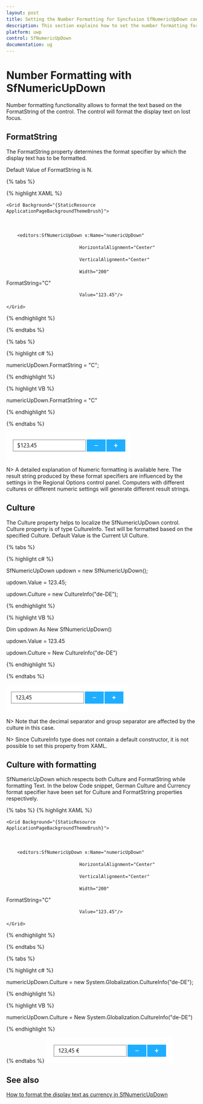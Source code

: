```yaml
---
layout: post
title: Setting the Number Formatting for Syncfusion SfNumericUpDown control 
description: This section explains how to set the number formatting for the Syncfusion SfNumericUpDown control in UWP Platform and also explains the culture with formatting.
platform: uwp
control: SfNumericUpDown
documentation: ug
---
```


# Number Formatting with SfNumericUpDown

Number formatting functionality allows to format the text based on the FormatString of the control. The control will format the display text on lost focus. 

## FormatString

The FormatString property determines the format specifier by which the display text has to be formatted.

Default Value of FormatString is N. 


{% tabs %}

{% highlight XAML %}

<Page xmlns:editors="using:Syncfusion.UI.Xaml.Controls.Input">

    <Grid Background="{StaticResource ApplicationPageBackgroundThemeBrush}">



        <editors:SfNumericUpDown x:Name="numericUpDown"

                               HorizontalAlignment="Center"

                               VerticalAlignment="Center"

                               Width="200" 

FormatString="C"

                               Value="123.45"/>

    </Grid>

</Page>

{% endhighlight %}

{% endtabs %}


{% tabs %}

{% highlight  c# %}

  numericUpDown.FormatString = "C";

{% endhighlight %}

{% highlight  VB %}

 numericUpDown.FormatString = "C"

{% endhighlight %}

{% endtabs %}

![Currency FormatString view](Concepts_images/Concepts_img1.png)

N>  A detailed explanation of Numeric formatting is available here. The result string produced by these format specifiers are influenced by the settings in the Regional Options control panel. Computers with different cultures or different numeric settings will generate different result strings.
 

## Culture

The Culture property helps to localize the SfNumericUpDown control. Culture property is of type CultureInfo. Text will be formatted based on the specified Culture. Default Value is the Current UI Culture.

{% tabs %}

{% highlight  c# %}

SfNumericUpDown updown = new SfNumericUpDown();

updown.Value = 123.45;

updown.Culture = new CultureInfo("de-DE");

{% endhighlight %}

{% highlight  VB %}

Dim updown As New SfNumericUpDown()

updown.Value = 123.45

updown.Culture = New CultureInfo("de-DE")

{% endhighlight %}

{% endtabs %}

![Germany Culture view](Concepts_images/Concepts_img3.png)


N> Note that the decimal separator and group separator are affected by the culture in this case.

N>  Since CultureInfo type does not contain a default constructor, it is not possible to set this property from XAML.



## Culture with formatting

SfNumericUpDown which respects both Culture and FormatString while formatting Text. In the below Code snippet, German Culture and Currency format specifier have been set for Culture and FormatString properties respectively.

{% tabs %}
{% highlight XAML %}

<Page xmlns:editors="using:Syncfusion.UI.Xaml.Controls.Input">

    <Grid Background="{StaticResource ApplicationPageBackgroundThemeBrush}">



        <editors:SfNumericUpDown x:Name="numericUpDown"

                               HorizontalAlignment="Center"

                               VerticalAlignment="Center"

                               Width="200" 

FormatString="C"

                               Value="123.45"/>

    </Grid>

</Page>

{% endhighlight %}

{% endtabs %}

{% tabs %}

{% highlight c# %}

numericUpDown.Culture = new System.Globalization.CultureInfo("de-DE");

{% endhighlight %}

{% highlight VB %}

numericUpDown.Culture = New System.Globalization.CultureInfo("de-DE")

{% endhighlight %}

{% endtabs %}
![Germany Culture Currency view](Concepts_images/Concepts_img5.png)

## See also

[How to format the display text as currency in SfNumericUpDown](https://www.syncfusion.com/kb/6959/how-to-format-the-display-text-as-currency-in-sfnumericupdown)